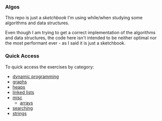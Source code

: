 ### Algos

This repo is just a _sketchbook_ I'm using while/when studying some algorithms and data structures.

Even though I am trying to get a correct implementation of the algorithms and data structures, the code here isn't intended to be neither optimal nor the most performant ever - as I said it is just a sketchbook.

### Quick Access

To quick access the exercises by category:

 - [dynamic programming](/src/javas/src/dynamic)
 - [graphs](/src/javas/src/graphs)
 - [heaps](/src/javas/src/heaps)
 - [linked lists](/src/javas/src/linkedlists)
 - [misc](/src/javas/src/misc)
   - [arrays](/src/javas/src/misc/arrays)
 - [searching](src/javas/src/searching)
 - [strings](src/javas/src/strings)
 
